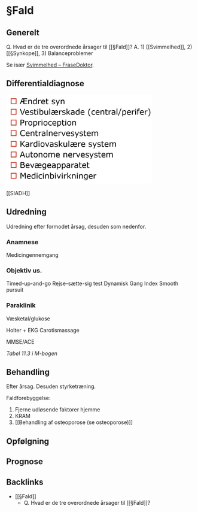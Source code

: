 # §Fald
## Generelt
Q. Hvad er de tre overordnede årsager til [[§Fald]]?
A. 1) [[Svimmelhed]], 2) [[§Synkope]], 3) Balanceproblemer

Se især [Svimmelhed – FraseDoktor](https://www.frasedoktor.dk/fraser/svimmelhed/).

## Differentialdiagnose
![](BearImages/1BC4F302-1588-4B58-9DCE-A70F1FF57714-61893-0000C4E44B22264D/52584B00-50C4-4920-80B0-20D8AAF03B8F.png)

[[SIADH]]

## Udredning
Udredning efter formodet årsag, desuden som nedenfor.

### Anamnese
Medicingennemgang

### Objektiv us.
Timed-up-and-go
Rejse-sætte-sig test
Dynamisk Gang Index
Smooth pursuit

### Paraklinik
Væsketal/glukose

Holter + EKG
	Carotismassage

MMSE/ACE

*Tabel 11.3 i M-bogen*

## Behandling
Efter årsag. Desuden styrketræning.

Faldforebyggelse:
1. Fjerne udløsende faktorer hjemme
2. KRAM
3. [[Behandling af osteoporose (se osteoporose)]]

## Opfølgning

## Prognose


## Backlinks
* [[§Fald]]
	* Q. Hvad er de tre overordnede årsager til [[§Fald]]?

<!-- #anki/tag/med/Geri #anki/deck/Medicine -->

<!-- {BearID:167CDDBB-E325-4D60-96A0-812C88BBEAE6-61893-0000C406452FB809} -->
